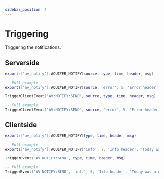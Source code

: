 ```yaml
---
sidebar_position: 4
---
```


# Triggering

Triggering the notifications.

## Serverside
```lua title="Using export functions"
exports['av_notify']:AQUIVER_NOTIFY(source, type, time, header, msg)

-- Full example
exports['av_notify']:AQUIVER_NOTIFY(source, 'error', 5, 'Error header', 'Error message content')
```
```lua title="Using events"
TriggerClientEvent('AV:NOTIFY:SEND', source, type, time, header, msg)

-- Full example
TriggerClientEvent('AV:NOTIFY:SEND', source, 'error', 5, 'Error header', 'Error message content')
```
## Clientside
```lua title="Using export functions"
exports['av_notify']:AQUIVER_NOTIFY(type, time, header, msg)

-- Full example
exports['av_notify']:AQUIVER_NOTIFY('info', 5, 'Info header', 'Today was a good day.')
```
```lua title="Using events"
TriggerEvent('AV:NOTIFY:SEND', type, time, header, msg)

-- Full example
TriggerEvent('AV:NOTIFY:SEND', 'info', 5, 'Info header', 'Today was a good day.')
```